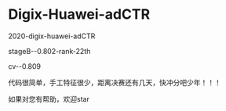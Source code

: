 # Digix-Huawei-adCTR
2020-digix-huawei-adCTR

stageB--0.802-rank-22th

cv--0.809

代码很简单，手工特征很少，距离决赛还有几天，快冲分吧少年！！！

如果对您有帮助，欢迎star
